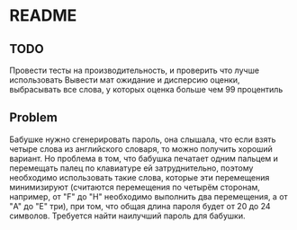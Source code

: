 # README

## TODO

Провести тесты на производительность, и проверить что лучше использовать
Вывести мат ожидание и дисперсию оценки, выбрасывать все слова, у которых оценка больше чем 99 процентиль

## Problem

Бабушке нужно сгенерировать пароль, она слышала, что если взять четыре слова из английского словаря, то можно получить хороший вариант. Но проблема в том, что бабушка печатает одним пальцем и перемещать палец по
клавиатуре ей затруднительно, поэтому необходимо использовать такие слова, которые эти перемещения минимизируют (считаются перемещения по четырём
сторонам, например, от "F" до "H" необходимо выполнить два перемещения, а от "A" до "E" три), при том, что общая длина пароля будет от 20 до 24 символов. Требуется найти наилучший пароль для бабушки.
